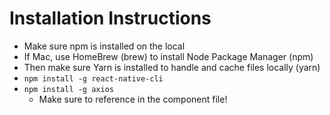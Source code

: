 # Installation Instructions
- Make sure npm is installed on the local
- If Mac, use HomeBrew (brew) to install Node Package Manager (npm)
- Then make sure Yarn is installed to handle and cache files locally (yarn)
- ```npm install -g react-native-cli```
- ```npm install -g axios```
  - Make sure to reference in the component file!
